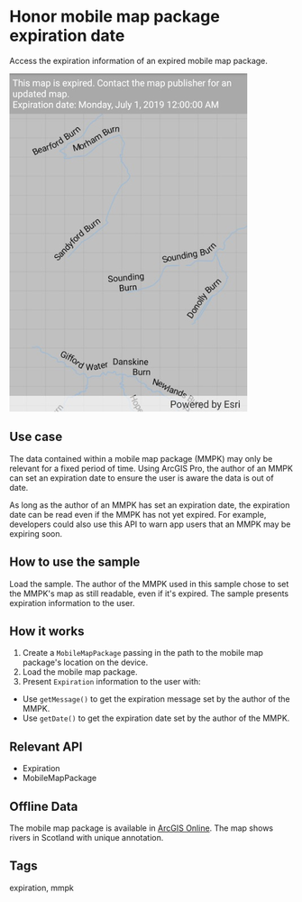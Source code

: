 # Honor mobile map package expiration date

Access the expiration information of an expired mobile map package.

![Honor mobile map package expiration date](HonorMobileMapPackageExpiration.jpg)

## Use case

The data contained within a mobile map package (MMPK) may only be relevant for a fixed period of time. Using ArcGIS Pro, the author of an MMPK can set an expiration date to ensure the user is aware the data is out of date.

As long as the author of an MMPK has set an expiration date, the expiration date can be read even if the MMPK has not yet expired. For example, developers could also use this API to warn app users that an MMPK may be expiring soon.

## How to use the sample

Load the sample. The author of the MMPK used in this sample chose to set the MMPK's map as still readable, even if it's expired. The sample presents expiration information to the user.

## How it works

1. Create a `MobileMapPackage` passing in the path to the mobile map package's location on the device.
2. Load the mobile map package.
3. Present `Expiration` information to the user with:
  * Use `getMessage()` to get the expiration message set by the author of the MMPK.
  * Use `getDate()` to get the expiration date set by the author of the MMPK.

## Relevant API

* Expiration
* MobileMapPackage

## Offline Data

The mobile map package is available in [ArcGIS Online](https://arcgisruntime.maps.arcgis.com/home/item.html?id=174150279af74a2ba6f8b87a567f480b). The map shows rivers in Scotland with unique annotation.

## Tags

expiration, mmpk